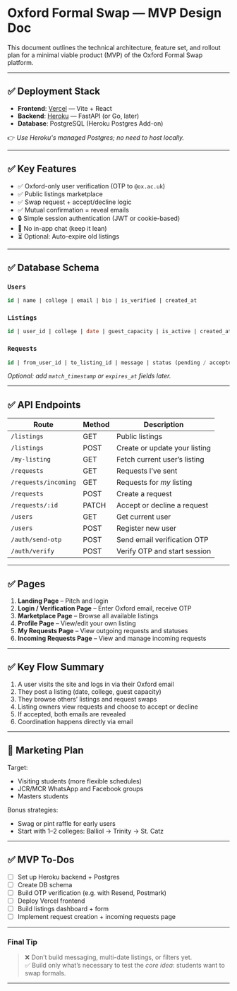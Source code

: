 # Oxford Formal Swap — MVP Design Doc

This document outlines the technical architecture, feature set, and rollout plan for a minimal viable product (MVP) of the Oxford Formal Swap platform.

---

## ✅ Deployment Stack

- **Frontend**: [Vercel](https://vercel.com/) — Vite + React
- **Backend**: [Heroku](https://www.heroku.com/) — FastAPI (or Go, later)
- **Database**: PostgreSQL (Heroku Postgres Add-on)

👉 *Use Heroku's managed Postgres; no need to host locally.*

---

## ✅ Key Features

- ✅ Oxford-only user verification (OTP to `@ox.ac.uk`)
- ✅ Public listings marketplace
- ✅ Swap request + accept/decline logic
- ✅ Mutual confirmation = reveal emails
- 🔒 Simple session authentication (JWT or cookie-based)
- 🚫 No in-app chat (keep it lean)
- ⏳ Optional: Auto-expire old listings

---

## ✅ Database Schema

### `Users`
```sql
id | name | college | email | bio | is_verified | created_at
```

### `Listings`
```sql
id | user_id | college | date | guest_capacity | is_active | created_at
```

### `Requests`
```sql
id | from_user_id | to_listing_id | message | status (pending / accepted / declined) | created_at
```

*Optional: add `match_timestamp` or `expires_at` fields later.*

---

## ✅ API Endpoints

| Route                | Method | Description                            |
|----------------------|--------|----------------------------------------|
| `/listings`          | GET    | Public listings                        |
| `/listings`          | POST   | Create or update your listing          |
| `/my-listing`        | GET    | Fetch current user’s listing           |
| `/requests`          | GET    | Requests I’ve sent                     |
| `/requests/incoming` | GET    | Requests for *my* listing              |
| `/requests`          | POST   | Create a request                       |
| `/requests/:id`      | PATCH  | Accept or decline a request            |
| `/users`             | GET    | Get current user                       |
| `/users`             | POST   | Register new user                      |
| `/auth/send-otp`     | POST   | Send email verification OTP            |
| `/auth/verify`       | POST   | Verify OTP and start session           |

---

## ✅ Pages

1. **Landing Page** – Pitch and login
2. **Login / Verification Page** – Enter Oxford email, receive OTP
3. **Marketplace Page** – Browse all available listings
4. **Profile Page** – View/edit your own listing
5. **My Requests Page** – View outgoing requests and statuses
6. **Incoming Requests Page** – View and manage incoming requests

---

## ✅ Key Flow Summary

1. A user visits the site and logs in via their Oxford email
2. They post a listing (date, college, guest capacity)
3. They browse others’ listings and request swaps
4. Listing owners view requests and choose to accept or decline
5. If accepted, both emails are revealed
6. Coordination happens directly via email

---

## 📢 Marketing Plan

Target:
- Visiting students (more flexible schedules)
- JCR/MCR WhatsApp and Facebook groups
- Masters students

Bonus strategies:
- Swag or pint raffle for early users
- Start with 1–2 colleges: Balliol → Trinity → St. Catz

---

## ✅ MVP To-Dos

- [ ] Set up Heroku backend + Postgres
- [ ] Create DB schema
- [ ] Build OTP verification (e.g. with Resend, Postmark)
- [ ] Deploy Vercel frontend
- [ ] Build listings dashboard + form
- [ ] Implement request creation + incoming requests page

---

### Final Tip

> ❌ Don’t build messaging, multi-date listings, or filters yet.  
> ✅ Build only what’s necessary to test the *core idea*: students want to swap formals.

---